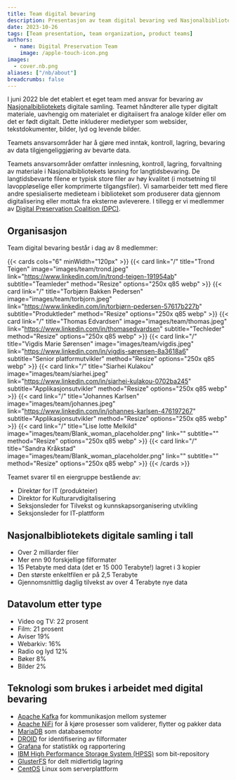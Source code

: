 ```yaml
---
title: Team digital bevaring
description: Presentasjon av team digital bevaring ved Nasjonalbiblioteket
date: 2023-10-26
tags: [Team presentation, team organization, product teams]
authors: 
  - name: Digital Preservation Team
    image: /apple-touch-icon.png
images: 
  - cover.nb.png
aliases: ["/nb/about"]
breadcrumbs: false
---
```


I juni 2022 ble det etablert et eget team med ansvar for bevaring av [Nasjonalbibliotekets](https://nb.no/ "National Library of Norway homepage") digitale samling.
Teamet håndterer alle typer digitalt materiale, uavhengig om materialet er digitaiisert fra analoge kilder eller om det er født digitalt.
Dette inkluderer medietyper som websider, tekstdokumenter, bilder, lyd og levende bilder.

Teamets ansvarsområder har å gjøre med inntak, kontroll, lagring, bevaring av data tilgjengeliggjøring av bevarte data.

Teamets ansvarsområder omfatter innlesning, kontroll, lagring, forvaltning av materiale i Nasjonalbibliotekets løsning for langtidsbevaring.
De langtidsbevarte filene er typisk store filer av høy kvalitet (i motsetning til lavoppløselige eller komprimerte tilgangsfiler).
Vi samarbeider tett med flere andre spesialiserte medieteam i biblioteket som produserer data gjennom digitalisering eller mottak fra eksterne avleverere.
I tillegg er vi medlemmer av [Digital Preservation Coalition (DPC)](https://www.dpconline.org/ "Digital Preservation Coalitions hjemmesider").

## Organisasjon
Team digital bevaring består i dag av 8 medlemmer:

{{< cards cols="6" minWidth="120px" >}}
  {{< card link="/" title="Trond Teigen" image="images/team/trond.jpeg" link="https://www.linkedin.com/in/trond-teigen-191954ab" subtitle="Teamleder" method="Resize" options="250x q85 webp" >}}
  {{< card link="/" title="Torbjørn Bakken Pedersen" image="images/team/torbjorn.jpeg" link="https://www.linkedin.com/in/torbjørn-pedersen-57617b227b" subtitle="Produktleder" method="Resize" options="250x q85 webp" >}}
  {{< card link="/" title="Thomas Edvardsen" image="images/team/thomas.jpeg" link="https://www.linkedin.com/in/thomasedvardsen" subtitle="Techleder" method="Resize" options="250x q85 webp" >}}
  {{< card link="/" title="Vigdis Marie Sørensen" image="images/team/vigdis.jpeg" link="https://www.linkedin.com/in/vigdis-sørensen-8a3618a6" subtitle="Senior platformutvikler" method="Resize" options="250x q85 webp" >}}
  {{< card link="/" title="Siarhei Kulakou" image="images/team/siarhei.jpeg" link="https://www.linkedin.com/in/siarhei-kulakou-0702ba245" subtitle="Applikasjonsutvikler" method="Resize" options="250x q85 webp" >}}
  {{< card link="/" title="Johannes Karlsen" image="images/team/johannes.jpeg" link="https://www.linkedin.com/in/johannes-karlsen-476197267" subtitle="Applikasjonsutvikler" method="Resize" options="250x q85 webp" >}}
  {{< card link="/" title="Lise lotte Melkild" image="images/team/Blank_woman_placeholder.png" link="" subtitle="" method="Resize" options="250x q85 webp" >}}
  {{< card link="/" title="Sandra Kråkstad" image="images/team/Blank_woman_placeholder.png" link="" subtitle="" method="Resize" options="250x q85 webp" >}}
{{< /cards >}}

Teamet svarer til en eiergruppe bestående av:
- Direktør for IT (produkteier)
- Direktor for Kulturarvdigitalisering
- Seksjonsleder for Tilvekst og kunnskapsorganisering utvikling
- Seksjonsleder for IT-plattform

## Nasjonalbibliotekets digitale samling i tall
- Over 2 milliarder filer
- Mer enn 90 forskjellige filformater
- 15 Petabyte med data (det er 15 000 Terabyte!) lagret i 3 kopier
- Den største enkeltfilen er på 2,5 Terabyte
- Gjennomsnittlig daglig tilvekst av over 4 Terabyte nye data

## Datavolum etter type
- Video og TV: 22 prosent
- Film: 21 prosent
- Aviser 19%
- Webarkiv: 16%
- Radio og lyd 12%
- Bøker 8%
- Bilder 2%

## Teknologi som brukes i arbeidet med digital bevaring
- [Apache Kafka](https://kafka.apache.org "Apache Kafkas hjemmeside") for kommunikasjon mellom systemer
- [Apache NiFi](https://nifi.apache.org "Apache NiFi's hjemmeside") for å kjøre prosesser som validerer, flytter og pakker data
- [MariaDB](https://mariadb.org "MariaDBs hjemmeside") som databasemotor
- [DROID](https://digital-preservation.github.io/droid "DROIDs hjemmeside") for identifisering av filformater
- [Grafana](https://grafana.com "Grafanas hjemmeside") for statistikk og rapportering
- [IBM High Performance Storage System (HPSS)](https://www.hpss-collaboration.org "HPSSs hjemmeside") som bit-repository
- [GlusterFS](https://www.gluster.org "GlusterFSs hjemmeside") for delt midlertidig lagring
- [CentOS](https://www.centos.org "CentOS' hjemmeside") Linux som serverplattform